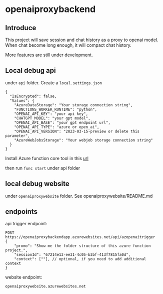 # openaiproxybackend

## Introduce
This project will save session and chat history as a proxy to openai model. When chat become long enough, it will compact chat history.

More features are still under development.

## Local debug api
under `api` folder.
Create a `local.settings.json`
```
{
  "IsEncrypted": false,
  "Values": {
    "AzureDataStorage": "Your storage connection string",
    "FUNCTIONS_WORKER_RUNTIME": "python",
    "OPENAI_API_KEY": "your api key",
    "CHATGPT_MODEL": "your gpt model",
    "OPENAI_API_BASE": "your gpt endpoint url",
    "OPENAI_API_TYPE": "azure or open_ai",
    "OPENAI_API_VERSION": "2023-03-15-preview or delete this parameter",
    "AzureWebJobsStorage": "Your webjob storage connection string"
  }
}
```

Install Azure function core tool in this [url](https://learn.microsoft.com/en-us/azure/azure-functions/functions-run-local?tabs=v4%2Cwindows%2Ccsharp%2Cportal%2Cbash)

then run `func start` under api folder

## local debug website
under `openaiproxywebsite` folder.
See openaiproxywebsite/README.md

## endpoints
api trigger endpoint:
```
POST https://openaiproxybackendapp.azurewebsites.net/api/azopenaitrigger
{
    "promo": "Show me the folder structure of this azure function project.",
    "sessionId": "67214e13-ee31-4c05-b3bf-413f7815fa0d",
    "context": [""], // optional, if you need to add additional context
}
```
website endpoint:
```
openaiproxywebsite.azurewebsites.net
```